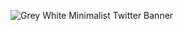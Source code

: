 ![Grey White Minimalist Twitter Banner](https://user-images.githubusercontent.com/84008915/175817293-38189ada-cb2a-46b6-9c94-8bbdd134a2bd.png)
